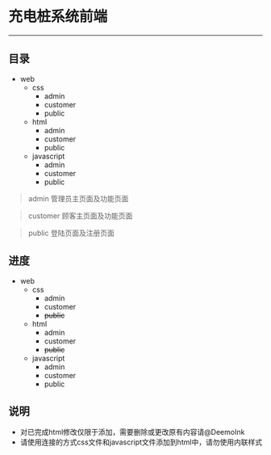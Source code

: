 # 充电桩系统前端

---

## 目录

* web
  * css
    * admin
    * customer
    * public
  * html
    * admin
    * customer
    * public
  * javascript
    * admin
    * customer
    * public
 
 > admin    管理员主页面及功能页面
 
 > customer 顾客主页面及功能页面
 
 > public   登陆页面及注册页面

## 进度

* web
  * css
    * admin
    * customer
    * ~~public~~
  * html
    * admin
    * customer
    * ~~public~~
  * javascript
    * admin
    * customer
    * public

## 说明

* 对已完成html修改仅限于添加，需要删除或更改原有内容请@DeemoInk
* 请使用连接的方式css文件和javascript文件添加到html中，请勿使用内联样式


